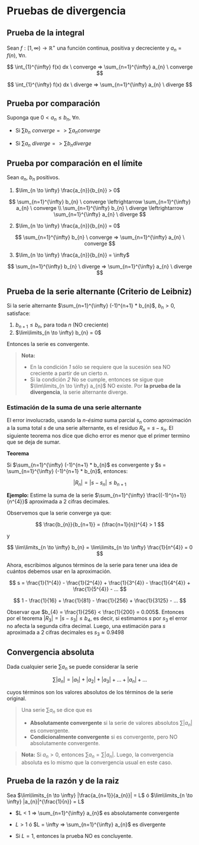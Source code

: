# Pruebas de divergencia

## Prueba de la integral

Sean $f: [1, \infty) \to \mathbb{R}^{+}$ una función continua, positiva y decreciente y $a_{n} = f(n)$, $\forall n$.

$$
\int_{1}^{\infty} f(x) dx \ converge => \sum_{n=1}^{\infty} a_{n} \ converge
$$

$$
\int_{1}^{\infty} f(x) dx \ diverge => \sum_{n=1}^{\infty} a_{n} \ diverge
$$

## Prueba por comparación

Suponga que $0 < a_{n} \leq b_{n}$, $\forall n$.

* Si $\sum b_{n} \ converge => \sum a_{n} converge$

* Si $\sum a_{n} \ diverge => \sum b_{n} diverge$

## Prueba por comparación en el límite

Sean $a_{n}$, $b_{n}$ positivos.

1. $\lim_{n \to \infty} \frac{a_{n}}{b_{n}} > 0$

$$
\sum_{n=1}^{\infty} b_{n} \ converge \leftrightarrow \sum_{n=1}^{\infty} a_{n} \ converge \\
\sum_{n=1}^{\infty} b_{n} \ diverge \leftrightarrow \sum_{n=1}^{\infty} a_{n} \ diverge
$$

2. $\lim_{n \to \infty} \frac{a_{n}}{b_{n}} = 0$

$$
\sum_{n=1}^{\infty} b_{n} \ converge => \sum_{n=1}^{\infty} a_{n} \ converge
$$

3. $\lim_{n \to \infty} \frac{a_{n}}{b_{n}} = \infty$

$$
\sum_{n=1}^{\infty} b_{n} \ diverge => \sum_{n=1}^{\infty} a_{n} \ diverge
$$

## Prueba de la serie alternante (Criterio de Leibniz)

Si la serie alternante $\sum_{n=1}^{\infty} (-1)^{n+1} * b_{n}$, $b_{n} > 0$, satisface:

1. $b_{n+1} \leq b_{n}$, para toda $n$ (NO creciente)
2. $\lim\limits_{n \to \infty} b_{n} = 0$

Entonces la serie es convergente.

> **Nota:**
> 
> * En la condición *1* sólo se requiere que la sucesión sea NO creciente a partir de un cierto *n*.
> * Si la condición *2* No se cumple, entonces se sigue que $\lim\limits_{n \to \infty} a_{n}$ NO existe. Por **la prueba de la divergencia**, la serie alternante diverge.

### Estimación de la suma de una serie alternante

El error involucrado, usando la *n-ésima* suma parcial $s_{n}$ como aproximación a la suma total $s$ de una serie alternante, es el residuo $R_{n} = s - s_{n}$. El siguiente teorema nos dice que dicho error es menor que el primer termino que se deja de sumar.

**Teorema**

Si $\sum_{n=1}^{\infty} (-1)^{n+1} * b_{n}$ es convergente y $s = \sum_{n=1}^{\infty} (-1)^{n+1} * b_{n}$, entonces:

$$
|R_{n}| = |s - s_{n}| \leq b_{n+1}
$$

**Ejemplo:** Estime la suma de la serie $\sum_{n=1}^{\infty} \frac{(-1)^{n+1}}{n^{4}}$ aproximada a 2 cifras decimales.

Observemos que la serie converge ya que:

$$
\frac{b_{n}}{b_{n+1}} = (\frac{n+1}{n})^{4} > 1
$$

y

$$
\lim\limits_{n \to \infty} b_{n} = \lim\limits_{n \to \infty} \frac{1}{n^{4}} = 0
$$

Ahora, escribimos algunos términos de la serie para tener una idea de cuántos debemos usar en la aproximación.

$$
s = \frac{1}{1^{4}} - \frac{1}{2^{4}} + \frac{1}{3^{4}} - \frac{1}{4^{4}} + \frac{1}{5^{4}} - ...
$$

$$
1 - \frac{1}{16} + \frac{1}{81} - \frac{1}{256} + \frac{1}{3125} - ...
$$

Observar que $b_{4} = \frac{1}{256} < \frac{1}{200} = 0.005$. Entonces por el teorema $|R_{3}| = |s - s_{3}| \leq b_{4}$, es decir, si estimamos $s$ por $s_{3}$ el error no afecta la segunda cifra decimal. Luego, una estimación para *s* aproximada a 2 cifras decimales es $s_{3} \approx 0.9498$

## Convergencia absoluta

Dada cualquier serie $\sum a_{n}$ se puede considerar la serie

$$
\sum |a_{n}| = |a_{1}| + |a_{2}| + |a_{3}| + ... + |a_{n}| + ...
$$

cuyos términos son los valores absolutos de los términos de la serie original.

> Una serie $\sum a_{n}$ se dice que es
> 
> * **Absolutamente convergente** si la serie de valores absolutos $\sum |a_{n}|$ es convergente.
> * **Condicionalmente convergente** si es convergente, pero NO absolutamente convergente.

> **Nota:** Si $a_{n} > 0$, entonces $\sum a_{n} = \sum |a_{n}|$. Luego, la convergencia absoluta es lo mismo que la convergencia usual en este caso.

## Prueba de la razón y de la raiz

Sea $\lim\limits_{n \to \infty} |\frac{a_{n+1}}{a_{n}}| = L$ ó $\lim\limits_{n \to \infty} |a_{n}|^{\frac{1}{n}} = L$

* $L < 1 => \sum_{n=1}^{\infty} a_{n}$ es absolutamente convergente

* $L > 1$ ó $L = \infty => \sum_{n=1}^{\infty} a_{n}$ es divergente

* Si $L = 1$, entonces la prueba NO es concluyente.